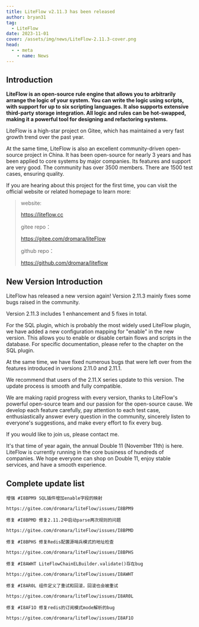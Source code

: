 ```yaml
---
title: LiteFlow v2.11.3 has been released
author: bryan31
tag:
  - LiteFlow
date: 2023-11-01
cover: /assets/img/news/LiteFlow-2.11.3-cover.png
head:
  - - meta
    - name: News
---
```


## Introduction

**LiteFlow is an open-source rule engine that allows you to arbitrarily arrange the logic of your system. You can write the logic using scripts, with support for up to six scripting languages. It also supports extensive third-party storage integration. All logic and rules can be hot-swapped, making it a powerful tool for designing and refactoring systems.**

LiteFlow is a high-star project on Gitee, which has maintained a very fast growth trend over the past year.

At the same time, LiteFlow is also an excellent community-driven open-source project in China. It has been open-source for nearly 3 years and has been applied to core systems by major companies. Its features and support are very good. The community has over 3500 members. There are 1500 test cases, ensuring quality.

If you are hearing about this project for the first time, you can visit the official website or related homepage to learn more:

> website:
>
> https://liteflow.cc
>
> gitee repo：
>
> https://gitee.com/dromara/liteFlow
>
> github repo：
>
> https://github.com/dromara/liteflow

## New Version Introduction

LiteFlow has released a new version again! Version 2.11.3 mainly fixes some bugs raised in the community.

Version 2.11.3 includes 1 enhancement and 5 fixes in total.

For the SQL plugin, which is probably the most widely used LiteFlow plugin, we have added a new configuration mapping for "enable" in the new version. This allows you to enable or disable certain flows and scripts in the database. For specific documentation, please refer to the chapter on the SQL plugin.

At the same time, we have fixed numerous bugs that were left over from the features introduced in versions 2.11.0 and 2.11.1.

We recommend that users of the 2.11.X series update to this version. The update process is smooth and fully compatible.

We are making rapid progress with every version, thanks to LiteFlow's powerful open-source team and our passion for the open-source cause. We develop each feature carefully, pay attention to each test case, enthusiastically answer every question in the community, sincerely listen to everyone's suggestions, and make every effort to fix every bug.

If you would like to join us, please contact me.

It's that time of year again, the annual Double 11 (November 11th) is here. LiteFlow is currently running in the core business of hundreds of companies. We hope everyone can shop on Double 11, enjoy stable services, and have a smooth experience.

## Complete update list

```
增强 #I8BPM9 SQL插件增加enable字段的映射

https://gitee.com/dromara/liteFlow/issues/I8BPM9

修复 #I8BPMD 修复2.11.2中启动parse两次规则的问题

https://gitee.com/dromara/liteFlow/issues/I8BPMD

修复 #I8BPHS 修复Redis配置源哨兵模式的地址检查

https://gitee.com/dromara/liteFlow/issues/I8BPHS

修复 #I8AWHT LiteFlowChainELBuilder.validate()存在bug

https://gitee.com/dromara/liteFlow/issues/I8AWHT

修复 #I8AR0L 组件定义了重试和回滚，回滚也会被重试

https://gitee.com/dromara/liteFlow/issues/I8AR0L

修复 #I8AF1O 修复redis的订阅模式mode解析的bug

https://gitee.com/dromara/liteFlow/issues/I8AF1O
```